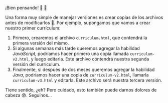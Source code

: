 ¡Bien pensando! :tada: :tada:

Una forma muy simple de manejar versiones es crear copias de los archivos antes de modificarlos :bookmark_tabs:. Por ejemplo, supongamos que vamos a crear nuestro primer currículum:

1. Primero, crearemos el archivo `curriculum.html`, que contendrá la primera versión del mismo.  
2. Si algunas semanas más tarde queremos agregar la habilidad _JavaScript_, podríamos hacer primero una copia llamada `curriculum-v2.html`, y luego editarla. Este archivo contendrá nuestra segunda versión del currículum. 
3. Finalmente, si después de dos meses queremos agregar la habilidad _Java_, podríamos hacer una copia de `curriculum-v2.html`, llamarla `curriculum-v3.html` y editarla. Este archivo será nuestra tercera versión. 

Tiene sentido, ¿eh? Pero cuidado, esto también puede darnos dolores de cabeza :cold_sweat:. Seguínos... 

